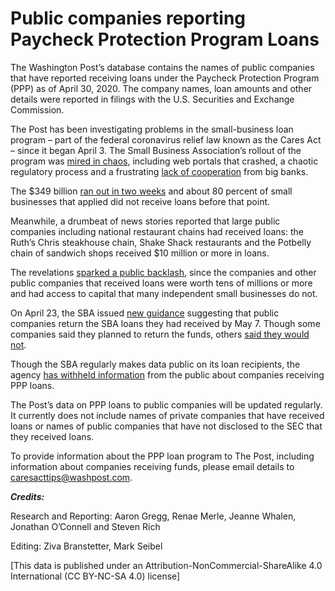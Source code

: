 # Public companies reporting Paycheck Protection Program Loans

The Washington Post’s database contains the names of public companies that have reported receiving loans under the Paycheck Protection Program (PPP) as of April 30, 2020. The company names, loan amounts and other details were reported in filings with the U.S. Securities and Exchange Commission. 

The Post has been investigating problems in the small-business loan program – part of the federal coronavirus relief law known as the Cares Act – since it began April 3. The Small Business Association’s rollout of the program was [mired in chaos](https://www.washingtonpost.com/business/2020/04/02/federal-small-business-loan-program-faces-rocky-start-bankers-pump-breaks/), including web portals that crashed, a chaotic regulatory process and a frustrating [lack of cooperation](https://www.washingtonpost.com/business/2020/04/08/video-sba-official-blasts-big-banks-over-failure-quickly-distribute-loans/) from big banks.  

The $349 billion [ran out in two weeks](https://www.washingtonpost.com/us-policy/2020/04/16/congress-coronavirus-small-business-trump/) and about 80 percent of small businesses that applied did not receive loans before that point.  

Meanwhile, a drumbeat of news stories reported that large public companies including national restaurant chains had received loans: the Ruth’s Chris steakhouse chain, Shake Shack restaurants and the Potbelly chain of sandwich shops received $10 million or more in loans.  

The revelations [sparked a public backlash](https://www.washingtonpost.com/business/2020/04/20/white-house-gop-face-heat-after-hotel-restaurant-chains-helped-run-small-business-program-dry/), since the companies and other public companies that received loans were worth tens of millions or more and had access to capital that many independent small businesses do not.  

On April 23, the SBA issued [new guidance](https://www.washingtonpost.com/business/2020/04/23/new-sba-guidelines-say-big-companies-that-got-coronavirus-loans-should-return-money/) suggesting that public companies return the SBA loans they had received by May 7. Though some companies said they planned to return the funds, others [said they would not](https://www.washingtonpost.com/business/2020/04/28/small-business-wont-repay-ppp/).  

Though the SBA regularly makes data public on its loan recipients, the agency [has withheld information](https://www.washingtonpost.com/business/2020/04/13/whos-getting-these-hundreds-billions-government-aid-now-public-may-be-dark/) from the public about companies receiving PPP loans.  

The Post’s data on PPP loans to public companies will be updated regularly. It currently does not include names of private companies that have received loans or names of public companies that have not disclosed to the SEC that they received loans.  

To provide information about the PPP loan program to The Post, including information about companies receiving funds, please email details to caresacttips@washpost.com.  

***Credits:***

Research and Reporting: Aaron Gregg, Renae Merle, Jeanne Whalen, Jonathan O’Connell and Steven Rich

Editing: Ziva Branstetter, Mark Seibel

[This data is published under an Attribution-NonCommercial-ShareAlike 4.0 International (CC BY-NC-SA 4.0) license]